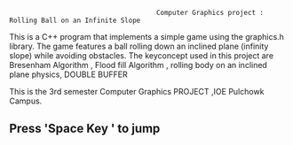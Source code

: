 
                                         Computer Graphics project : Rolling Ball on an Infinite Slope

This is a C++ program that implements a simple game using the graphics.h library. The game features a ball rolling down an inclined plane (infinity slope) while avoiding obstacles.
The keyconcept used in this project are Bresenham Algorithm , Flood fill Algorithm , rolling body on an inclined plane physics, DOUBLE BUFFER

This is the 3rd semester Computer Graphics PROJECT ,IOE Pulchowk Campus.

## Press 'Space Key ' to jump
